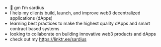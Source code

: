 - 🌅 gm I’m sardius
- I help my clients build, launch, and improve web3 decentralized applications (dApps)
- learning best practices to make the highest quality dApps and smart contract based systems
- looking to collaborate on building innovative web3 products and dApps
- check out my https://linktr.ee/sardius

<!---
0xSardius/0xSardius is a ✨ special ✨ repository because its `README.md` (this file) appears on your GitHub profile.
You can click the Preview link to take a look at your changes.
--->
